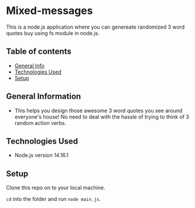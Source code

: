 # Mixed-messages
This is a node.js application where you can genereate randomized 3 word quotes buy using fs module in node.js.

## Table of contents
* [General Info](#general-information)
* [Technologies Used](#technologies-used)
* [Setup](#setup)


## General Information
- This helps you design those awesome 3 word quotes you see around everyone's house! No need to deal with the hassle of trying to think of 3 random action verbs.

## Technologies Used
- Node.js version 14.16.1

## Setup 
Clone this repo on to your local machine.

`cd` into the folder and run `node main.js`.